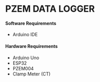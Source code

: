 # PZEM DATA LOGGER
#### Software Requirements
 - Arduino IDE
#### Hardware Requirements
 - Arduino Uno
 - ESP32
 - PZEM004 
 - Clamp Meter (CT)



